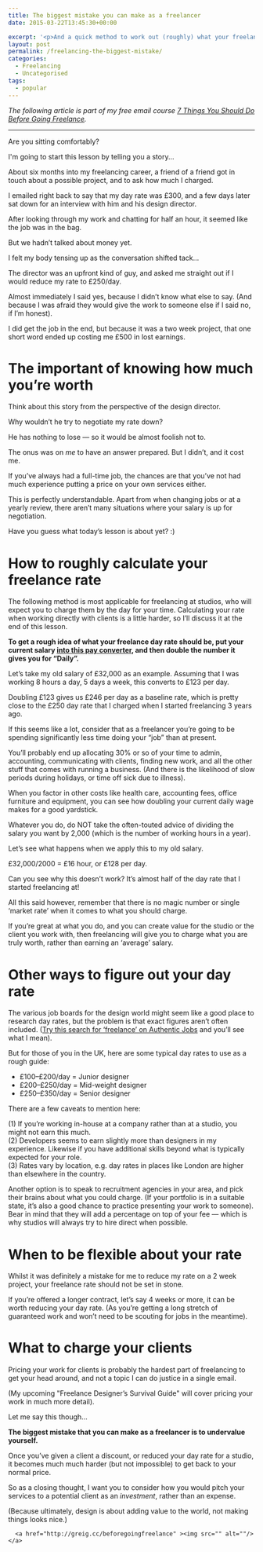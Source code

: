 ```yaml
---
title: The biggest mistake you can make as a freelancer
date: 2015-03-22T13:45:30+00:00

excerpt: '<p>And a quick method to work out (roughly) what your freelancing day rate should be.</p>'
layout: post
permalink: /freelancing-the-biggest-mistake/
categories:
  - Freelancing
  - Uncategorised
tags:
  - popular
---
```

<p><em>The following article is part of my free email course <a href="http://greig.cc/beforegoingfreelance">7 Things You Should Do Before Going Freelance</a>.</em></p><hr /><p>Are you sitting comfortably?</p>

<p>I'm going to start this lesson by telling you a story...</p>

<p>About six months into my freelancing career, a friend of a friend got in touch about a possible project, and to ask how much I charged.</p>

<p>I emailed right back to say that my day rate was £300, and a few days later sat down for an interview with him and his design director.</p>

<p>After looking through my work and chatting for half an hour, it seemed like the job was in the bag.</p>

<p>But we hadn’t talked about money yet.</p>

<p>I felt my body tensing up as the conversation shifted tack…</p>

<p>The director was an upfront kind of guy, and asked me straight out if I would reduce my rate to £250/day.</p>

<p>Almost immediately I said yes, because I didn’t know what else to say. (And because I was afraid they would give the work to someone else if I said no, if I’m honest).</p>

<p>I did get the job in the end, but because it was a two week project, that one short word ended up costing me £500 in lost earnings.</p>

<h1 id="theimportantofknowinghowmuchyoureworth">The important of knowing how much you’re worth</h1>

<p>Think about this story from the perspective of the design director.</p>

<p>Why wouldn’t he try to negotiate my rate down?</p>

<p>He has nothing to lose — so it would be almost foolish not to.</p>

<p>The onus was on <em>me</em> to have an answer prepared. But I didn’t, and it cost me.</p>

<p>If you’ve always had a full-time job, the chances are that you’ve not had much experience putting a price on your own services either.</p>

<p>This is perfectly understandable. Apart from when changing jobs or at a yearly review, there aren’t many situations where your salary is up for negotiation.</p>

<p>Have you guess what today’s lesson is about yet? :) </p>

<h1 id="howtoroughlycalculateyourfreelancerate">How to roughly calculate your freelance rate</h1>

<p>The following method is most applicable for freelancing at studios, who will expect you to charge them by the day for your time. Calculating your rate when working directly with clients is a little harder, so I’ll discuss it at the end of this lesson.</p>

<p><strong>To get a rough idea of what your freelance day rate should be, put your current salary <a href="http://wageindicator.co.uk/main/pay/hourly-pay-converter">into this pay converter</a>, and then double the number it gives you for “Daily”.</strong></p>

<p>Let’s take my old salary of £32,000 as an example. Assuming that I was working 8 hours a day, 5 days a week, this converts to £123 per day.</p>

<p>Doubling £123 gives us £246 per day as a baseline rate, which is pretty close to the £250 day rate that I charged when I started freelancing 3 years ago.</p>

<p>If this seems like a lot, consider that as a freelancer you’re going to be spending significantly less time doing your “job” than at present.</p>

<p>You’ll probably end up allocating 30% or so of your time to admin, accounting, communicating with clients, finding new work, and all the other stuff that comes with running a business. (And there is the likelihood of slow periods during holidays, or time off sick due to illness).</p>

<p>When you factor in other costs like health care, accounting fees, office furniture and equipment, you can see how doubling your current daily wage makes for a good yardstick.</p>

<p>Whatever you do, do NOT take the often-touted advice of dividing the salary you want by 2,000 (which is the number of working hours in a year).</p>

<p>Let’s see what happens when we apply this to my old salary.</p>

<p>£32,000/2000 = £16 hour, or £128 per day.</p>

<p>Can you see why this doesn’t work? It’s almost half of the day rate that I started freelancing at!</p>

<p>All this said however, remember that there is no magic number or single ‘market rate’ when it comes to what you should charge.</p>

<p>If you’re great at what you do, and you can create value for the studio or the client you work with, then freelancing will give you to charge what you are truly worth, rather than earning an ‘average’ salary.</p>

<h1 id="otherwaystofigureoutyourdayrate">Other ways to figure out your day rate</h1>

<p>The various job boards for the design world might seem like a good place to research day rates, but the problem is that exact figures aren’t often included. (<a href="http://www.authenticjobs.com/#types=2">Try this search for ‘freelance’ on Authentic Jobs</a> and you’ll see what I mean).</p>

<p>But for those of you in the UK, here are some typical day rates to use as a rough guide:</p>

<ul>
<li>£100–£200/day = Junior designer</li>
<li>£200–£250/day = Mid-weight designer</li>
<li>£250–£350/day = Senior designer</li>
</ul>

<p>There are a few caveats to mention here:</p>

<p>(1) If you’re working in-house at a company rather than at a studio, you might not earn this much. <br>
(2) Developers seems to earn slightly more than designers in my experience. Likewise if you have additional skills beyond what is typically expected for your role. <br>
(3) Rates vary by location, e.g. day rates in places like London are higher than elsewhere in the country.  </p>

<p>Another option is to speak to recruitment agencies in your area, and pick their brains about what you could charge. (If your portfolio is in a suitable state, it’s also a good chance to practice presenting your work to someone). Bear in mind that they will add a percentage on top of your fee — which is why studios will always try to hire direct when possible.</p>

<h1 id="whentobeflexibleaboutyourrate">When to be flexible about your rate</h1>

<p>Whilst it was definitely a mistake for me to reduce my rate on a 2 week project, your freelance rate should not be set in stone.</p>

<p>If you’re offered a longer contract, let’s say 4 weeks or more, it can be worth reducing your day rate. (As you’re getting a long stretch of guaranteed work and won’t need to be scouting for jobs in the meantime).</p>

<h1 id="whattochargeyourclients">What to charge your clients</h1>

<p>Pricing your work for clients is probably the hardest part of freelancing to get your head around, and not a topic I can do justice in a single email.</p>

<p>(My upcoming "Freelance Designer’s Survival Guide" will cover pricing your work in much more detail).</p>

<p>Let me say this though…</p>

<p><strong>The biggest mistake that you can make as a freelancer is to undervalue yourself.</strong></p>

<p>Once you’ve given a client a discount, or reduced your day rate for a studio, it becomes much much harder (but not impossible) to get back to your normal price.</p>

<p>So as a closing thought, I want you to consider how you would pitch your services to a potential client as an <em>investment</em>, rather than an expense.</p>

<p>(Because ultimately, design is about adding value to the world, not making things looks nice.)</p>
  
      <a href="http://greig.cc/beforegoingfreelance" ><img src="" alt=""/></a>